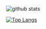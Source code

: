 ![github stats](https://github-readme-stats.vercel.app/api?username=Senpai-10&count_private=true&show_icons=true&theme=dark)
<br>
<!-- ![Top Langs](https://github-readme-stats.vercel.app/api/top-langs/?username=Senpai-10&layout=compact) -->
[![Top Langs](https://github-readme-stats.vercel.app/api/top-langs/?username=Senpai-10)](https://github.com/anuraghazra/github-readme-stats)

